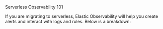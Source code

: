 Serverless Observability 101

If you are migrating to serverless, Elastic Observability will help you create alerts and interact with logs and rules.
Below is a breakdown:
